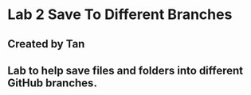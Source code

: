 # Lab 2 Save To Different Branches
## Created by Tan
## Lab to help save files and folders into different GitHub branches.
